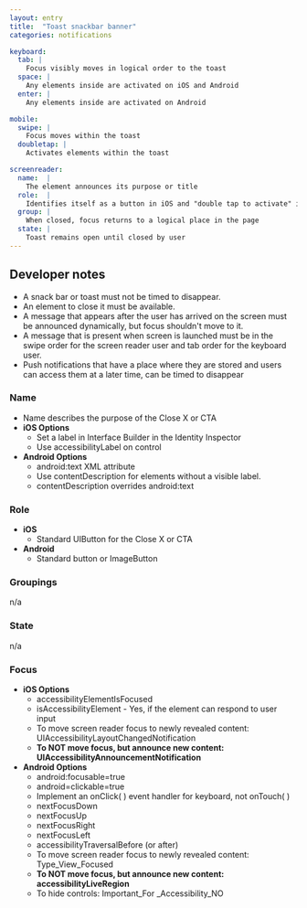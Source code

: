 ```yaml
---
layout: entry
title:  "Toast snackbar banner"
categories: notifications

keyboard:
  tab: |
    Focus visibly moves in logical order to the toast
  space: |
    Any elements inside are activated on iOS and Android
  enter: |
    Any elements inside are activated on Android

mobile:
  swipe: |
    Focus moves within the toast
  doubletap: |
    Activates elements within the toast

screenreader:
  name:  |
    The element announces its purpose or title
  role:  |
    Identifies itself as a button in iOS and "double tap to activate" in Android
  group: |
    When closed, focus returns to a logical place in the page
  state: |
    Toast remains open until closed by user
---
```


## Developer notes


- A snack bar or toast must not be timed to disappear.  
- An element to close it must be available.  
- A message that appears after the user has arrived on the screen must be announced dynamically, but focus shouldn't move to it.
- A message that is present when screen is launched must be in the swipe order for the screen reader user and tab order for the keyboard user.
- Push notifications that have a place where they are stored and users can access them at a later time, can be timed to disappear  
  

### Name

- Name describes the purpose of the Close X or CTA  
- **iOS Options**
  - Set a label in Interface Builder in the Identity Inspector
  - Use accessibilityLabel on control
- **Android Options**  
  - android:text XML attribute
  - Use contentDescription for elements without a visible label.
  - contentDescription overrides android:text  

### Role

- **iOS**
  - Standard UIButton for the Close X or CTA
- **Android**
  - Standard button or ImageButton  

### Groupings

n/a

### State

n/a

### Focus

- **iOS Options**
  - accessibilityElementIsFocused  
  - isAccessibilityElement - Yes, if the element can respond to user input
  - To move screen reader focus to newly revealed content: UIAccessibilityLayoutChangedNotification
  - **To NOT move focus, but announce new content: UIAccessibilityAnnouncementNotification**
- **Android Options**
  - android:focusable=true
  - android=clickable=true
  - Implement an onClick( ) event handler for keyboard, not onTouch( )
  - nextFocusDown
  - nextFocusUp
  - nextFocusRight
  - nextFocusLeft
  - accessibilityTraversalBefore (or after)
  - To move screen reader focus to newly revealed content: Type_View_Focused
  - **To NOT move focus, but announce new content: accessibilityLiveRegion**
  - To hide controls: Important_For _Accessibility_NO